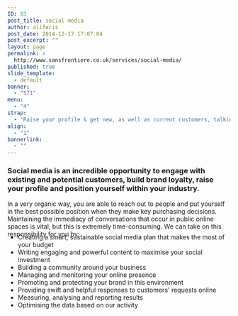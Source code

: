```yaml
---
ID: 83
post_title: social media
author: aliferis
post_date: 2014-12-17 17:07:04
post_excerpt: ""
layout: page
permalink: >
  http://www.sansfrontiere.co.uk/services/social-media/
published: true
slide_template:
  - default
banner:
  - "571"
menu:
  - "4"
strap:
  - 'Raise your profile & get new, as well as current customers, talking about your brand.'
align:
  - "1"
bannerlink:
  - ""
---
```

<h3>Social media is an incredible opportunity to engage with existing and potential customers, build brand loyalty, raise your profile and position yourself within your industry.</h3>
In a very organic way, you are able to reach out to people and put yourself in the best possible position when they make key purchasing decisions. Maintaining the immediacy of conversations that occur in public online spaces is vital, but this is extremely time-consuming. We can take on this responsibility for you by:
<ul style="margin-top: -10px;">
	<li>Creating a smart, sustainable social media plan that makes the most of your budget</li>
	<li>Writing engaging and powerful content to maximise your social investment</li>
	<li>Building a community around your business</li>
	<li>Managing and monitoring your online presence</li>
	<li>Promoting and protecting your brand in this environment</li>
	<li>Providing swift and helpful responses to customers' requests online</li>
	<li>Measuring, analysing and reporting results</li>
	<li>Optimising the data based on our activity</li>
</ul>